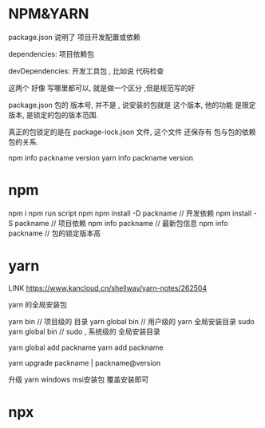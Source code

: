 # NPM&YARN

package.json
说明了 项目开发配置或依赖

dependencies: 项目依赖包

devDependencies: 开发工具包 , 比如说  代码检查

这两个 好像 写哪里都可以, 就是做一个区分 ,但是规范写的好

package.json 包的 版本号, 并不是 , 说安装的包就是 这个版本,
他的功能 是限定版本, 是锁定的包的版本范围. 

真正的包锁定的是在  package-lock.json 文件,
这个文件 还保存有  包与包的依赖包的关系.


npm info packname version
yarn info packname version 

# npm

npm i
npm run script
npm
npm install -D packname  // 开发依赖
npm install -S packname // 项目依赖
npm info packname // 最新包信息
npm info packname // 包的锁定版本高

# yarn
LINK 
https://www.kancloud.cn/shellway/yarn-notes/262504


yarn 的全局安装包

yarn bin // 项目级的 目录
yarn global bin // 用户级的 yarn 全局安装目录
sudo yarn global bin // sudo , 系统级的 全局安装目录

yarn global add packname
yarn add packname

yarn upgrade packname | packname@version

升级 yarn
windows msi安装包 覆盖安装即可

# npx
